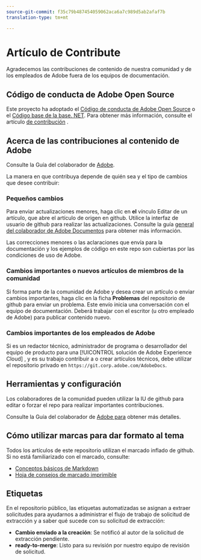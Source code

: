 ```yaml
---
source-git-commit: f35c79b487454059062aca6a7c989d5ab2afaf7b
translation-type: tm+mt

---
```

# Artículo de Contribute

Agradecemos las contribuciones de contenido de nuestra comunidad y de los empleados de Adobe fuera de los equipos de documentación.

## Código de conducta de Adobe Open Source

Este proyecto ha adoptado el [Código de conducta de Adobe Open Source](code-of-conduct.md) o el [Código base de la base. NET](https://dotnetfoundation.org/code-of-conduct). Para obtener más información, consulte el artículo [de contribución](contributing.md) .

## Acerca de las contribuciones al contenido de Adobe

Consulte la Guía del colaborador de [Adobe](https://docs.adobe.com/help/en/contributor/contributor-guide/introduction.html).

La manera en que contribuya depende de quién sea y el tipo de cambios que desee contribuir:

### Pequeños cambios

Para enviar actualizaciones menores, haga clic en **el** vínculo Editar de un artículo, que abre el artículo de origen en github. Utilice la interfaz de usuario de github para realizar las actualizaciones. Consulte la guía [general del colaborador de Adobe Documentos](https://docs.adobe.com/help/en/contributor/contributor-guide/introduction.html) para obtener más información.

Las correcciones menores o las aclaraciones que envía para la documentación y los ejemplos de código en este repo son cubiertas por las condiciones de uso de Adobe.

### Cambios importantes o nuevos artículos de miembros de la comunidad

Si forma parte de la comunidad de Adobe y desea crear un artículo o enviar cambios importantes, haga clic en la ficha **Problemas** del repositorio de github para enviar un problema. Este envío inicia una conversación con el equipo de documentación. Deberá trabajar con el escritor (u otro empleado de Adobe) para publicar contenido nuevo.

<!--
If you submit a pull request with significant changes to documentation and code examples, you'll see a message in the pull request asking you to submit an online contribution license agreement (CLA). You must complete the online form before we can review your pull request.
-->

### Cambios importantes de los empleados de Adobe

Si es un redactor técnico, administrador de programa o desarrollador del equipo de producto para una [!UICONTROL solución de Adobe Experience Cloud] , y es su trabajo contribuir a o crear artículos técnicos, debe utilizar el repositorio privado en `https://git.corp.adobe.com/AdobeDocs`.

<!--Employees from other parts of the Adobe world should use the public repo for minor updates.-->

## Herramientas y configuración

Los colaboradores de la comunidad pueden utilizar la IU de github para editar o forzar el repo para realizar importantes contribuciones.

Consulte la Guía del colaborador de [Adobe para](https://docs.adobe.com/help/en/contributor/contributor-guide/introduction.html) obtener más detalles.

## Cómo utilizar marcas para dar formato al tema

Todos los artículos de este repositorio utilizan el marcado inflado de github. Si no está familiarizado con el marcado, consulte:

* [Conceptos básicos de Markdown](https://help.github.com/articles/getting-started-with-writing-and-formatting-on-github/)
* [Hoja de consejos de marcado imprimible](https://guides.github.com/pdfs/markdown-cheatsheet-online.pdf)

## Etiquetas

En el repositorio público, las etiquetas automatizadas se asignan a extraer solicitudes para ayudarnos a administrar el flujo de trabajo de solicitud de extracción y a saber qué sucede con su solicitud de extracción:

* **Cambio enviado a la creación**: Se notificó al autor de la solicitud de extracción pendiente.
* **ready-to-merge**: Listo para su revisión por nuestro equipo de revisión de solicitud.
